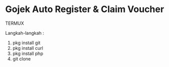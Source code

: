 # Gojek Auto Register & Claim Voucher

TERMUX

Langkah-langkah :
1. pkg install git
2. pkg install curl
3. pkg install php
4. git clone 
